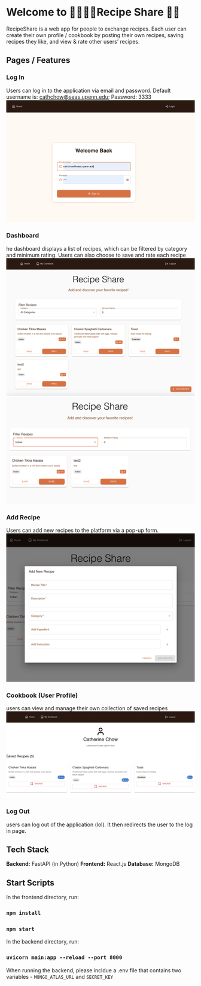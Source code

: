 # Welcome to 🍳🧑🏻‍🍳Recipe Share 🍳🍝

RecipeShare is a web app for people to exchange recipes. Each user can create their own profile / cookbook by posting their own recipes, saving recipes they like, and view & rate other users’ recipes. 

## Pages / Features
### Log In 
Users can log in to the application via email and password.
Default username is: cathchow@seas.upenn.edu; Password: 3333
![log in image](images/login.png)
### Dashboard
he dashboard displays a list of recipes, which can be filtered by category and minimum rating. Users can also choose to save and rate each recipe
![home image](images/home.png)
![filtered image](images/filtered.png)
### Add Recipe
Users can add new recipes to the platform via a pop-up form.
![add image](images/add.png)
### Cookbook (User Profile)
users can view and manage their own collection of saved recipes
![add image](images/profile.png)
### Log Out
users can log out of the application (lol). It then redirects the user to the log in page.



## Tech Stack
**Backend:** FastAPI (in Python)
**Frontend:** React.js
**Database:** MongoDB

## Start Scripts

In the frontend directory, run:

### `npm install`
### `npm start`

In the backend directory, run:

### `uvicorn main:app --reload --port 8000`

When running the backend, please incldue a .env file that contains two variables - `MONGO_ATLAS_URL` and `SECRET_KEY`
